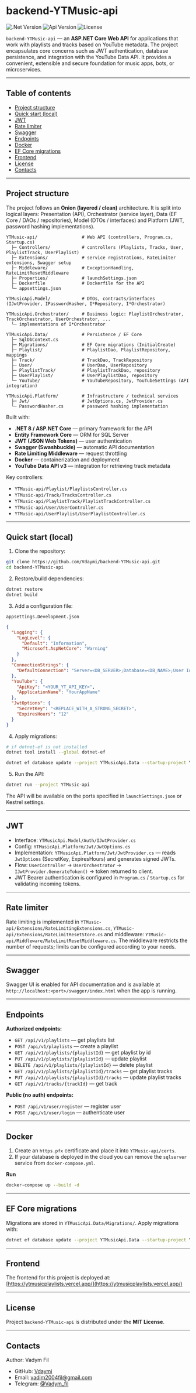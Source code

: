 # backend-YTMusic-api

<p>
  <img src="https://img.shields.io/badge/Engine-.Net%208-purple" alt=".Net Version">
  <img src="https://img.shields.io/badge/Version-v1.0-blue" alt="Api Version">
  <img src="https://img.shields.io/badge/License-MIT-green" alt="License">
</p>

`backend-YTMusic-api` — an **ASP.NET Core Web API** for applications that work with playlists and tracks based on YouTube metadata. The project encapsulates core concerns such as JWT authentication, database persistence, and integration with the YouTube Data API. It provides a convenient, extensible and secure foundation for music apps, bots, or microservices.

---

## Table of contents

* [Project structure](#project-structure)
* [Quick start (local)](#quick-start-local)
* [JWT](#jwt)
* [Rate limiter](#rate-limiter)
* [Swagger](#swagger)
* [Endpoints](#endpoints)
* [Docker](#docker)
* [EF Core migrations](#ef-core-migrations)
* [Frontend](#frontend)
* [License](#license)
* [Contacts](#contacts)

---

## Project structure

The project follows an **Onion (layered / clean)** architecture. It is split into logical layers: Presentation (API), Orchestrator (service layer), Data (EF Core / DAOs / repositories), Model (DTOs / interfaces) and Platform (JWT, password hashing implementations).

```
YTMusic-api/                 # Web API (controllers, Program.cs, Startup.cs)
  ├─ Controllers/            # controllers (Playlists, Tracks, User, PlaylistTrack, UserPlaylist)
  ├─ Extensions/             # service registrations, RateLimiter extensions, Swagger setup
  ├─ Middleware/             # ExceptionHandling, RateLimitResetMiddleware
  ├─ Properties/             # launchSettings.json
  ├─ Dockerfile              # Dockerfile for the API
  └─ appsettings.json

YTMusicApi.Model/            # DTOs, contracts/interfaces (IJwtProvider, IPasswordHasher, I*Repository, I*Orchestrator)

YTMusicApi.Orchestrator/     # Business logic: PlaylistOrchestrator, TrackOrchestrator, UserOrchestrator, ...
  └─ implementations of I*Orchestrator

YTMusicApi.Data/             # Persistence / EF Core
  ├─ SqlDbContext.cs
  ├─ Migrations/             # EF Core migrations (InitialCreate)
  ├─ Playlist/               # PlaylistDao, PlaylistRepository, mappings
  ├─ Track/                  # TrackDao, TrackRepository
  ├─ User/                   # UserDao, UserRepository
  ├─ PlaylistTrack/          # PlaylistTrackDao, repository
  ├─ UserPlaylist/           # UserPlaylistDao, repository
  └─ YouTube/                # YouTubeRepository, YouTubeSettings (API integration)

YTMusicApi.Platform/         # Infrastructure / technical services
  ├─ Jwt/                    # JwtOptions.cs, JwtProvider.cs
  └─ PasswordHasher.cs       # password hashing implementation
```

Built with:

* **.NET 8 / ASP.NET Core** — primary framework for the API
* **Entity Framework Core** — ORM for SQL Server
* **JWT (JSON Web Tokens)** — user authentication
* **Swagger (Swashbuckle)** — automatic API documentation
* **Rate Limiting Middleware** — request throttling
* **Docker** — containerization and deployment
* **YouTube Data API v3** — integration for retrieving track metadata

Key controllers:

* `YTMusic-api/Playlist/PlaylistsController.cs`
* `YTMusic-api/Track/TracksController.cs`
* `YTMusic-api/PlaylistTrack/PlaylistTrackController.cs`
* `YTMusic-api/User/UserController.cs`
* `YTMusic-api/UserPlaylist/UserPlaylistController.cs`

---

## Quick start (local)

1. Clone the repository:

```bash
git clone https://github.com/Vdaymi/backend-YTMusic-api.git
cd backend-YTMusic-api
```

2. Restore/build dependencies:

```bash
dotnet restore
dotnet build
```

3. Add a configuration file:

`appsettings.Development.json`

```json
{
  "Logging": {
    "LogLevel": {
      "Default": "Information",
      "Microsoft.AspNetCore": "Warning"
    }
  },
  "ConnectionStrings": {
    "DefaultConnection": "Server=<DB_SERVER>;Database=<DB_NAME>;User Id=<USER>;Password=<PASSWORD>;"
  },
  "YouTube": {
    "ApiKey": "<YOUR_YT_API_KEY>",
    "ApplicationName": "YourAppName"
  },
  "JwtOptions": {
    "SecretKey": "<REPLACE_WITH_A_STRONG_SECRET>",
    "ExpiresHours": "12"
  }
}
```

4. Apply migrations:

```bash
# if dotnet-ef is not installed
dotnet tool install --global dotnet-ef

dotnet ef database update --project YTMusicApi.Data --startup-project YTMusic-api
```

5. Run the API:

```bash
dotnet run --project YTMusic-api
```

The API will be available on the ports specified in `launchSettings.json` or Kestrel settings.

---

## JWT

* Interface: `YTMusicApi.Model/Auth/IJwtProvider.cs`
* Config: `YTMusicApi.Platform/Jwt/JwtOptions.cs`
* Implementation: `YTMusicApi.Platform/Jwt/JwtProvider.cs` — reads `JwtOptions` (SecretKey, ExpiresHours) and generates signed JWTs.
* Flow: `UserController` → `UserOrchestrator` → `IJwtProvider.GenerateToken()` → token returned to client.
* JWT Bearer authentication is configured in `Program.cs` / `Startup.cs` for validating incoming tokens.

---

## Rate limiter

Rate limiting is implemented in `YTMusic-api/Extensions/RateLimitingExtensions.cs`, `YTMusic-api/Extensions/RateLimitResetStore.cs` and middleware: `YTMusic-api/Middleware/RateLimitResetMiddleware.cs`.
The middleware restricts the number of requests; limits can be configured according to your needs.

---

## Swagger

Swagger UI is enabled for API documentation and is available at `http://localhost:<port>/swagger/index.html` when the app is running.

---

## Endpoints

**Authorized endpoints:**

* `GET /api/v1/playlists` — get playlists list
* `POST /api/v1/playlists` — create a playlist
* `GET /api/v1/playlists/{playlistId}` — get playlist by id
* `PUT /api/v1/playlists/{playlistId}` — update playlist
* `DELETE /api/v1/playlists/{playlistId}` — delete playlist
* `GET /api/v1/playlists/{playlistId}/tracks` — get playlist tracks
* `PUT /api/v1/playlists/{playlistId}/tracks` — update playlist tracks
* `GET /api/v1/tracks/{trackId}` — get track

**Public (no auth) endpoints:**

* `POST /api/v1/user/register` — register user
* `POST /api/v1/user/login` — authenticate user

---

## Docker

1. Create an `https.pfx` certificate and place it into `YTMusic-api/certs`.
2. If your database is deployed in the cloud you can remove the `sqlserver` service from `docker-compose.yml`.

**Run**

```bash
docker-compose up --build -d
```

---

## EF Core migrations

Migrations are stored in `YTMusicApi.Data/Migrations/`.
Apply migrations with:

```bash
dotnet ef database update --project YTMusicApi.Data --startup-project YTMusic-api
```

---

## Frontend

The frontend for this project is deployed at: [https://ytmusicplaylists.vercel.app/](https://ytmusicplaylists.vercel.app/)

---

## License

Project `backend-YTMusic-api` is distributed under the **MIT License**.

---

## Contacts

Author: Vadym Fil

* GitHub: [Vdaymi](https://github.com/Vdaymi/)
* Email: [vadim2004fil@gmail.com](mailto:vadim2004fil@gmail.com)
* Telegram: [@Vadym_fil](https://t.me/Vadym_fil)
